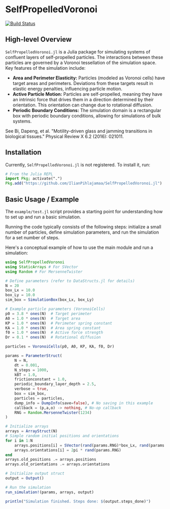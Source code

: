# SelfPropelledVoronoi

[![Build Status](https://github.com/IlianPihlajamaa/SelfPropelledVoronoi.jl/actions/workflows/CI.yml/badge.svg?branch=master)](https://github.com/IlianPihlajamaa/SelfPropelledVoronoi.jl/actions/workflows/CI.yml?query=branch%3Amaster)

## High-level Overview

`SelfPropelledVoronoi.jl` is a Julia package for simulating systems of confluent layers of self-propelled particles. The interactions between these particles are governed by a Voronoi tessellation of the simulation space. Key features of the simulation include:

*   **Area and Perimeter Elasticity:** Particles (modeled as Voronoi cells) have target areas and perimeters. Deviations from these targets result in elastic energy penalties, influencing particle motion.
*   **Active Particle Motion:** Particles are self-propelled, meaning they have an intrinsic force that drives them in a direction determined by their orientation. This orientation can change due to rotational diffusion.
*   **Periodic Boundary Conditions:** The simulation domain is a rectangular box with periodic boundary conditions, allowing for simulations of bulk systems.

See Bi, Dapeng, et al. "Motility-driven glass and jamming transitions in biological tissues." Physical Review X 6.2 (2016): 021011.

## Installation

Currently, `SelfPropelledVoronoi.jl` is not registered. To install it, run:

```julia
# From the Julia REPL
import Pkg; activate(".")
Pkg.add("https://github.com/IlianPihlajamaa/SelfPropelledVoronoi.jl")
```

## Basic Usage / Example

The `example/test.jl` script provides a starting point for understanding how to set up and run a basic simulation. 

Running the code typically consists of the following steps: initialize a small number of particles, define simulation parameters, and run the simulation for a set number of steps.

Here's a conceptual example of how to use the main module and run a simulation:

```julia
using SelfPropelledVoronoi
using StaticArrays # For SVector
using Random # For MersenneTwister

# Define parameters (refer to DataStructs.jl for details)
N = 20
box_Lx = 10.0
box_Ly = 10.0
sim_box = SimulationBox(box_Lx, box_Ly)

# Example particle parameters (VoronoiCells)
p0 = 3.8 * ones(N)  # Target perimeter
A0 = 1.0 * ones(N)  # Target area
KP = 1.0 * ones(N)  # Perimeter spring constant
KA = 1.0 * ones(N)  # Area spring constant
f0 = 1.0 * ones(N)  # Active force strength
Dr = 0.1 * ones(N)  # Rotational diffusion

particles = VoronoiCells(p0, A0, KP, KA, f0, Dr)

params = ParameterStruct(
    N = N,
    dt = 0.001,
    N_steps = 1000,
    kBT = 1.0, 
    frictionconstant = 1.0,
    periodic_boundary_layer_depth = 2.5, 
    verbose = true,
    box = sim_box,
    particles = particles,
    dump_info = DumpInfo(save=false), # No saving in this example
    callback = (p,a,o) -> nothing, # No-op callback
    RNG = Random.MersenneTwister(1234)
)

# Initialize arrays
arrays = ArrayStruct(N)
# Simple random initial positions and orientations
for i in 1:N
    arrays.positions[i] = SVector(rand(params.RNG)*box_Lx, rand(params.RNG)*box_Ly)
    arrays.orientations[i] = 2pi * rand(params.RNG)
end
arrays.old_positions .= arrays.positions
arrays.old_orientations .= arrays.orientations

# Initialize output struct
output = Output()

# Run the simulation
run_simulation!(params, arrays, output)

println("Simulation finished. Steps done: $(output.steps_done)")
```

